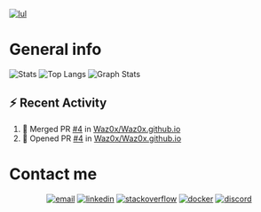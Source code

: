 
[![lul](https://readme-typing-svg.herokuapp.com?font=futura&color=15F6F7&size=30&center=true&multiline=true&width=1500&height=150&lines=Hi%2C+i'm+R%C3%A9my+%F0%9F%91%8B;I'm+a+%F0%9F%9A%80+french+developer%F0%9F%9A%80;Actually+I'm+a+second+year+Student+at+EPITECH;%E2%AC%87%EF%B8%8F+here+is+a+rapid+overview+of+my+activity+%E2%AC%87%EF%B8%8F)](https://www.youtube.com/watch?v=iik25wqIuFo)

# General info

![Stats](https://github-readme-stats.vercel.app/api?username=Waz0x&count_private=true&theme=tokyonight&hide=stars&show_icons=true)
![Top Langs](https://github-readme-stats.vercel.app/api/top-langs/?username=Waz0x&layout=compact&theme=tokyonight)
![Graph Stats](https://activity-graph.herokuapp.com/graph?username=Waz0x&bg_color=141321&color=FF9DD9&line=FF9DD9&point=9dffc3)

## :zap: Recent Activity

<!--START_SECTION:activity-->
1. 🎉 Merged PR [#4](https://github.com/Waz0x/Waz0x.github.io/pull/4) in [Waz0x/Waz0x.github.io](https://github.com/Waz0x/Waz0x.github.io)
2. 💪 Opened PR [#4](https://github.com/Waz0x/Waz0x.github.io/pull/4) in [Waz0x/Waz0x.github.io](https://github.com/Waz0x/Waz0x.github.io)
<!--END_SECTION:activity-->

# Contact me

<p align="center">
  <a href="mailto:remy.noulin@epitech.eu"><img src="https://img.icons8.com/color/96/000000/ms-outlook.png" alt="email"/></a>
  <a href="https://www.linkedin.com/in/remynoulin/"><img src="https://img.icons8.com/color/96/000000/linkedin.png" alt="linkedin"/></a>
  <a href="https://stackoverflow.com/users/15754672/r%c3%a9my-noulin"><img src="https://img.icons8.com/color/96/000000/stackoverflow.png" alt="stackoverflow"/></a>
  <a href="https://hub.docker.com/u/waz0x"><img src="https://img.icons8.com/color/96/000000/docker.png" alt="docker"/></a>
  <a href="https://discord.com/users/606758395583922176"><img src="https://img.icons8.com/color/96/000000/discord-logo.png" alt="discord"/></a>
</p>
